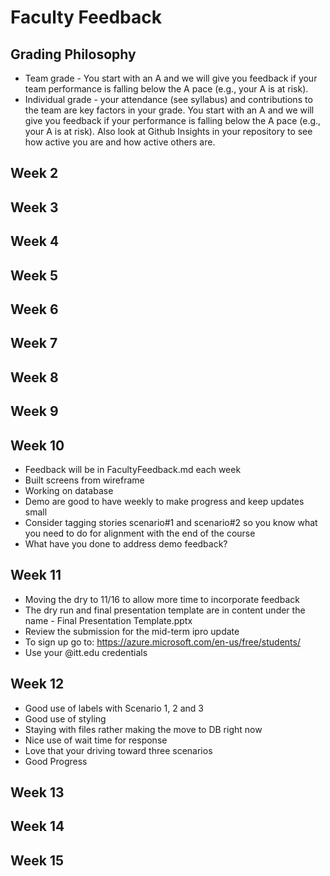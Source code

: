 # Faculty Feedback #

## Grading Philosophy ##
- Team grade - You start with an A and we will give you feedback if your team performance is falling below the A pace (e.g., your A is at risk).
- Individual grade - your attendance (see syllabus) and contributions to the team are key factors in your grade.  You start with an A and we will give you feedback if your performance is falling below the A pace (e.g., your A is at risk).  Also look at Github Insights in your repository to see how active you are and how active others are.

## Week 2 ##

## Week 3 ##

## Week 4 ##

## Week 5 ##

## Week 6 ##

## Week 7 ##

## Week 8 ##

## Week 9 ##

## Week 10 ##
- Feedback will be in FacultyFeedback.md each week
- Built screens from wireframe
- Working on database 
- Demo are good to have weekly to make progress and keep updates small
- Consider tagging stories scenario#1 and scenario#2 so you know what you need to do for alignment with the end of the course
- What have you done to address demo feedback?


## Week 11 ##
- Moving the dry to 11/16 to allow more time to incorporate feedback
- The dry run and final presentation template are in content under the name - Final Presentation Template.pptx
- Review the submission for the mid-term ipro update
- To sign up go to: https://azure.microsoft.com/en-us/free/students/ 
- Use your @itt.edu credentials

## Week 12 ##
- Good use of labels with Scenario 1, 2 and 3
- Good use of styling
- Staying with files rather making the move to DB right now
- Nice use of wait time for response
- Love that your driving toward three scenarios 
- Good Progress

## Week 13 ##

## Week 14 ##

## Week 15 ##
